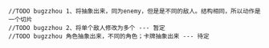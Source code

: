 	//TODO bugzzhou 1、将抽象出来，同为enemy，但是是不同的敌人。结构相同，所以动作是一个切片
	//TODO bugzzhou 2、将单个敌人修改为多个 --- 暂定
    //TODO bugzzhou 角色抽象出来，不同的角色；卡牌抽象出来 --- 待定



